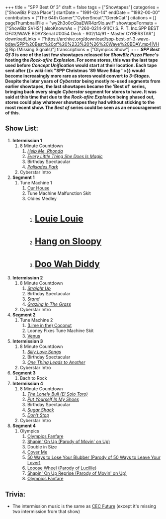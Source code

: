 +++
title = "SPP Best Of 3"
draft = false
tags = ["Showtapes"]
categories = ["ShowBiz Pizza Place"]
startDate = "1991-02-14"
endDate = "1992-00-00"
contributors = ["The 64th Gamer","CyberSnout","DerekCat"]
citations = []
pageThumbnailFile = "wy2h3o0cGbaEWR4zr9lo.avif"
showtapeFormats = ["ShowBiz SVHS"]
alsoKnownAs = ["260-0214-91(C) S. P. T. Inc.SPP BEST OF#3/WAVE BDAYSerial #0054 Deck - 902/14/91 - Master CYBERSTAR"]
downloadLinks = ["https://archive.org/download/spp-best-of-3-wave-bday/SPP%20Best%20of%20%233%20%26%20Wave%20BDAY.mp4|VHS Rip (Missing Signals)"]
transcriptions = ["Olympics Show"]
+++
***SPP Best Of 3* is one of the last few showtapes released for *ShowBiz Pizza Place's* hosting the *Rock-afire Explosion*.
For some stores, this was the last tape used before *Concept Unification* would start at their location. Each tape sent after {{< wiki-link "SPP Christmas '89 Wave Bday" >}} would become increasingly more rare as stores would convert to *3-Stages.*
Despite the later years of *Cyberstar* being mostly re-used segments from earlier showtapes, the last showtapes became the 'Best of' series, bringing back every single *Cyberstar* segment for stores to have. It was said at this time that due to the *Rock-afire Explosion* being phased out, stores could play whatever showtapes they had without sticking to the most recent show. The *Best of* series could be seen as an encouragement of this.**

## Show List:

1.  **Intermission 1**
    1.  8 Minute Countdown
        1.  [*Help Me, Rhonda*](https://en.wikipedia.org/wiki/Help_Me,_Rhonda)
        2.  [*Every Little Thing She Does Is Magic*](https://en.wikipedia.org/wiki/Every_Little_Thing_She_Does_Is_Magic)
        3.  Birthday Spectacular
        4.  [*Palisades Park*](https://en.wikipedia.org/wiki/Palisades_Park_(Freddy_Cannon_song))
    2.  Cyberstar Intro
2.  **Segment 1**
    1.  Tune Machine 1
        1.  [Our House](https://en.wikipedia.org/wiki/Our_House_(Crosby,_Stills,_Nash_%26_Young_song))
        2.  Tune Machine Malfunction Skit
        3.  Oldies Medley
            1.  # [Louie Louie](https://en.wikipedia.org/wiki/The_Kingsmen_In_Person)
            2.  # [Hang on Sloopy](https://en.wikipedia.org/wiki/Hang_On_Sloopy)
            3.  # [Doo Wah Diddy](https://en.wikipedia.org/wiki/Do_Wah_Diddy_Diddy)
3.  **Intermission 2**
    1.  8 Minute Countdown
        1.  [*Straight Up*](https://en.wikipedia.org/wiki/Straight_Up_(Paula_Abdul_song))
        2.  Birthday Spectacular
        3.  *[Stand](https://en.wikipedia.org/wiki/Stand_(R.E.M._song))*
        4.  *[Grazing In The Grass](https://en.wikipedia.org/wiki/The_Promise_of_a_Future)*
    2.  Cyberstar Intro
4.  **Segment 2**
    1.  Tune Machine 2
        1.  [(Lime in the) Coconut](https://en.wikipedia.org/wiki/Coconut_(song))
        2.  Looney Fixes Tune Machine Skit
        3.  [Venus](https://en.wikipedia.org/wiki/True_Confessions_(album))
5.  **Intermission 3**
    1.  8 Minute Countdown
        1.  *[Silly Love Songs](https://en.wikipedia.org/wiki/Silly_Love_Songs)*
        2.  Birthday Spectacular
        3.  *[One Thing Leads to Another](https://en.wikipedia.org/wiki/One_Thing_Leads_to_Another)*
    2.  Cyberstar Intro
6.  **Segment 3**
    1.  Bach to Rock
7.  **Intermission 4**
    1.  8 Minute Countdown
        1.  *[The Lonely Bull (El Solo Toro)](https://en.wikipedia.org/wiki/The_Lonely_Bull)*
        2.  *[Put Yourself In My Shoes](https://en.wikipedia.org/wiki/Put_Yourself_in_My_Shoes)*
        3.  Birthday Spectacular
        4.  *[Sugar Shack](https://en.wikipedia.org/wiki/Sugar_Shack)*
        5.  *[Don't Stop](https://en.wikipedia.org/wiki/Don%27t_Stop_(Fleetwood_Mac_song))*
    2.  Cyberstar Intro
8.  **Segment 4**
    1.  Olympics
        1.  [Olympics Fanfare](https://en.wikipedia.org/wiki/Olympic_symbols#Anthems)
        2.  [Shapin' On Up (Parody of Movin' on Up)](https://en.wikipedia.org/wiki/The_Jeffersons)
        3.  Double in Size
        4.  [Cover Me](https://en.wikipedia.org/wiki/Cover_Me_(Bruce_Springsteen_song))
        5.  [50 Ways to Lose Your Blubber (Parody of 50 Ways to Leave Your Lover)](https://en.wikipedia.org/wiki/50_Ways_to_Leave_Your_Lover)
        6.  [Looose Wheel (Parody of Lucillie)](https://en.wikipedia.org/wiki/Lucille_(Kenny_Rogers_song))
        7.  [Shapin' On Up Reprise (Parody of Movin' on Up)](https://en.wikipedia.org/wiki/The_Jeffersons)
        8.  [Olympics Fanfare](https://en.wikipedia.org/wiki/Olympic_symbols#Anthems)

## Trivia:

- The intermission music is the same as [CEC Future](https://decodedocdigitize.miraheze.org/wiki/CEC_Future) (except it's missing two intermission from that show)
